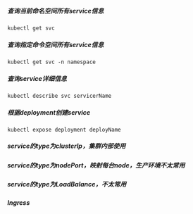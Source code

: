 ##### 查询当前命名空间所有service信息

```shell
kubectl get svc
```

##### 查询指定命令空间所有service信息

```shell
kubectl get svc -n namespace
```

##### 查询service详细信息

```shell
kubectl describe svc servicerName
```

##### 根据deployment创建service

```shell
kubectl expose deployment deployName
```

##### service的type为clusterIp，集群内部使用

##### service的type为nodePort，映射每台node，生产环境不太常用

##### service的type为LoadBalance，不太常用

##### Ingress





